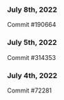 ### July 8th, 2022

Commit #190664

### July 5th, 2022

Commit #314353


### July 4th, 2022

Commit #72281
